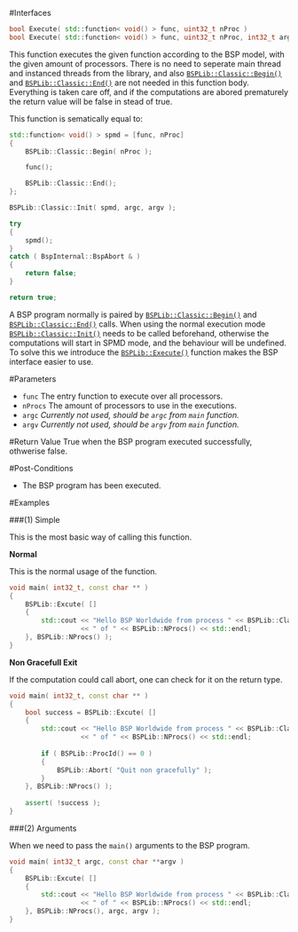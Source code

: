 #Interfaces

```cpp
bool Execute( std::function< void() > func, uint32_t nProc ) 						    // (1) Simple
bool Execute( std::function< void() > func, uint32_t nProc, int32_t argc, char **argv ) // (2) Arguments
```
This function executes the given function according to the BSP model, with the
given amount of processors. There is no need to seperate main thread and instanced threads from the library, 
and also [`BSPLib::Classic::Begin()`](begin.md) and [`BSPLib::Classic::End()`](end.md) are not needed in 
this function body. Everything is taken care off, and if the computations are abored prematurely the
return value will be false in stead of true.
 
This function is sematically equal to:
```cpp
std::function< void() > spmd = [func, nProc]
{
	BSPLib::Classic::Begin( nProc );

	func();

	BSPLib::Classic::End();
};

BSPLib::Classic::Init( spmd, argc, argv );

try
{
	spmd();
}
catch ( BspInternal::BspAbort & )
{
	return false;
}

return true;
```

A BSP program normally is paired by [`BSPLib::Classic::Begin()`](begin.md) 
and [`BSPLib::Classic::End()`](end.md) calls. When using the normal execution mode
[`BSPLib::Classic::Init()`](init.md) needs to be called beforehand, otherwise 
the computations will start in SPMD mode, and the behaviour will be undefined.
To solve this we introduce the [`BSPLib::Execute()`](execute.md) function makes the
BSP interface easier to use.

#Parameters

* `func`   The entry function to execute over all processors.
* `nProcs` The amount of processors to use in the executions.
* `argc`   *Currently not used, should be `argc` from `main` function.*
* `argv`   *Currently not used, should be `argv` from `main` function.*

#Return Value
True when the BSP program executed successfully, othwerise false.

#Post-Conditions

 * The BSP program has been executed.
  
#Examples

###(1) Simple

This is the most basic way of calling this function.

**Normal**

This is the normal usage of the function.

```cpp
void main( int32_t, const char ** )
{
	BSPLib::Excute( []
	{
		std::cout << "Hello BSP Worldwide from process " << BSPLib::Classic::ProcId() 
				  << " of " << BSPLib::NProcs() << std::endl;
	}, BSPLib::NProcs() );
}
```

**Non Gracefull Exit**

If the computation could call abort, one can check for it on the return type.

```cpp
void main( int32_t, const char ** )
{
	bool success = BSPLib::Excute( []
	{
		std::cout << "Hello BSP Worldwide from process " << BSPLib::Classic::ProcId() 
				  << " of " << BSPLib::NProcs() << std::endl;
                  
        if ( BSPLib::ProcId() == 0 )
        {
            BSPLib::Abort( "Quit non gracefully" );
        }
	}, BSPLib::NProcs() );
    
    assert( !success );
}
```

###(2) Arguments

When we need to pass the `main()` arguments to the BSP program.

```cpp
void main( int32_t argc, const char **argv )
{
	BSPLib::Excute( []
	{
		std::cout << "Hello BSP Worldwide from process " << BSPLib::Classic::ProcId() 
				  << " of " << BSPLib::NProcs() << std::endl;
	}, BSPLib::NProcs(), argc, argv );
}
```